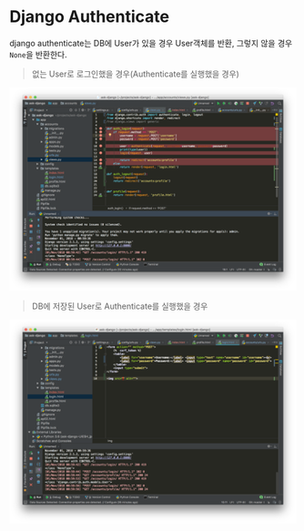 # Django Authenticate

django authenticate는 DB에 User가 있을 경우 User객체를 반환, 그렇지 않을 경우 `None`을 반환한다. 

> 없는 User로 로그인했을 경우(Authenticate를 실행했을 경우)
 
<img src="../img/authenticate_none.png">

> DB에 저장된 User로 Authenticate를 실행했을 경우

<img src="../img/authenticate_true.png">